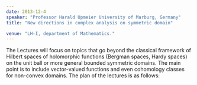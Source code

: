 ```yaml
---
date: 2013-12-4
speaker: "Professor Harald Upmeier University of Marburg, Germany"
title: "New directions in complex analysis on symmetric domain"

venue: "LH-I, department of Mathematics."
---
```

The Lectures will focus on topics that go beyond the classical framework of Hilbert spaces of holomorphic functions (Bergman spaces, Hardy spaces) on the unit ball or more general bounded symmetric domains. The main point is to include vector-valued functions and even cohomology classes for non-convex domains. The plan of the lectures is as follows:
